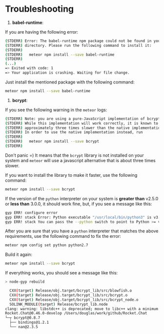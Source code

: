 # Troubleshooting

1. **babel-runtime**:

If you are having the following error:

```bash
(STDERR) Error: The babel-runtime npm package could not be found in your node_modules
(STDERR) directory. Please run the following command to install it:
(STDERR)
(STDERR)   meteor npm install --save babel-runtime
(STDERR)
(...)
=> Exited with code: 1
=> Your application is crashing. Waiting for file change.
```

Just install the mentioned package with the following command:

```bash
meteor npm install --save babel-runtime
```

1. **bcrypt**:

If you see the following warning in the `meteor` logs:

```bash
(STDERR) Note: you are using a pure-JavaScript implementation of bcrypt.
(STDERR) While this implementation will work correctly, it is known to be
(STDERR) approximately three times slower than the native implementation.
(STDERR) In order to use the native implementation instead, run
(STDERR)
(STDERR)   meteor npm install --save bcrypt
(STDERR)
```

Don't panic =\) It means that the `bcrypt` library is not installed on your system and `meteor` will use a javascript alternative that is about three times slower.

If you want to install the library to make it faster, use the following command:

```bash
meteor npm install --save bcrypt
```

If the version of the `python` interpreter on your system is **greater than** v2.5.0 or **less than** 3.0.0, it should work fine, but, if you see a message like this:

```bash
gyp ERR! configure error
gyp ERR! stack Error: Python executable "/usr/local/bin/python3" is v3.5.2, which is not supported by gyp.
gyp ERR! stack You can pass the --python switch to point to Python >= v2.5.0 & < 3.0.0.
```

After you are sure that you have a `python` interpreter that matches the above requirements, use the following command to fix the error:

```bash
meteor npm config set python python2.7
```

Build it again:

```bash
meteor npm install --save bcrypt
```

If everything works, you should see a message like this:

```bash
> node-gyp rebuild

  CXX(target) Release/obj.target/bcrypt_lib/src/blowfish.o
  CXX(target) Release/obj.target/bcrypt_lib/src/bcrypt.o
  CXX(target) Release/obj.target/bcrypt_lib/src/bcrypt_node.o
  SOLINK_MODULE(target) Release/bcrypt_lib.node
clang: warning: libstdc++ is deprecated; move to libc++ with a minimum deployment target of OS X 10.9
Rocket.Chat@0.46.0-develop /Users/douglas/work/github/Rocket.Chat
└─┬ bcrypt@0.8.7
  ├── bindings@1.2.1
  └── nan@2.3.5
```


